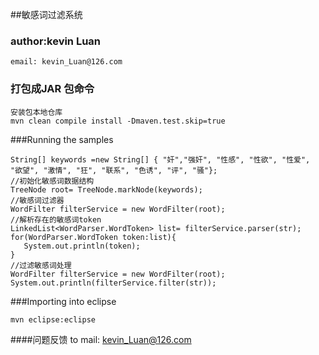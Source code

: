 ##敏感词过滤系统

### author:kevin Luan
	email: kevin_Luan@126.com

### 打包成JAR 包命令
	安装包本地仓库
	mvn clean compile install -Dmaven.test.skip=true

###Running the samples
	
	String[] keywords =new String[] { "奸","强奸", "性感", "性欲", "性爱", "欲望", "激情", "狂", "联系", "色诱", "评", "骚"};
	//初始化敏感词数据结构
	TreeNode root= TreeNode.markNode(keywords);
	//敏感词过滤器
    WordFilter filterService = new WordFilter(root);
    //解析存在的敏感词token
	LinkedList<WordParser.WordToken> list= filterService.parser(str);
    for(WordParser.WordToken token:list){
       System.out.println(token);
    }
	//过滤敏感词处理
    WordFilter filterService = new WordFilter(root);
    System.out.println(filterService.filter(str));

###Importing into eclipse

	mvn eclipse:eclipse
	

####问题反馈 to mail: kevin_Luan@126.com
    
